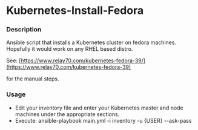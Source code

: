 # Kubernetes-Install-Fedora

### Description

Ansible script that installs a Kubernetes cluster on fedora machines. Hopefully it would work on any RHEL based distro.

See: [https://www.relay70.com/kubernetes-fedora-39/](https://www.relay70.com/kubernetes-fedora-39)

for the manual steps.

### Usage

* Edit your inventory file and enter your Kubernetes master and  node machines under the appropriate sections.
* Execute: ansible-playbook main.yml -i inventory -u {USER} --ask-pass
